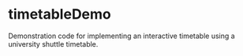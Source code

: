 # timetableDemo
Demonstration code for implementing an interactive timetable using a university shuttle timetable.
